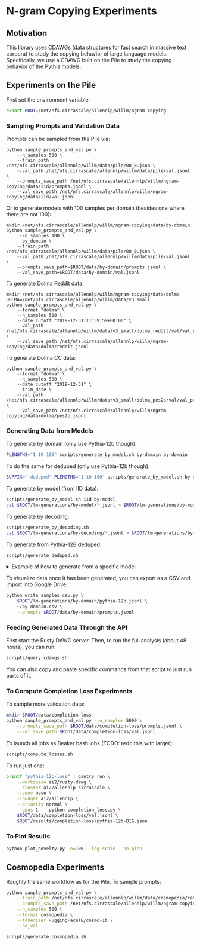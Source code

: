 # N-gram Copying Experiments

## Motivation

This library uses CDAWGs (data structures for fast search in massive text corpora) to study the copying behavior of large language models. Specifically, we use a CDAWG built on the Pile to study the copying behavior of the Pythia models.

## Experiments on the Pile

First set the environment variable:
```bash
export ROOT=/net/nfs.cirrascale/allennlp/willm/ngram-copying
```

### Sampling Prompts and Validation Data

Prompts can be sampled from the Pile via:
```shell
python sample_prompts_and_val.py \
    --n_samples 500 \
    --train_path /net/nfs.cirrascale/allennlp/willm/data/pile/00_0.json \
    --val_path /net/nfs.cirrascale/allennlp/willm/data/pile/val.jsonl \
    --prompts_save_path /net/nfs.cirrascale/allennlp/willm/ngram-copying/data/iid/prompts.jsonl \
    --val_save_path /net/nfs.cirrascale/allennlp/willm/ngram-copying/data/iid/val.jsonl
```

Or to generate models with 100 samples per domain (besides one where there are not 100):
```shell
mkdir /net/nfs.cirrascale/allennlp/willm/ngram-copying/data/by-domain
python sample_prompts_and_val.py \
     --n_samples 100 \
    --by_domain \
    --train_path /net/nfs.cirrascale/allennlp/willm/data/pile/00_0.json \
    --val_path /net/nfs.cirrascale/allennlp/willm/data/pile/val.jsonl \
    --prompts_save_path=$ROOT/data/by-domain/prompts.jsonl \
    --val_save_path=$ROOT/data/by-domain/val.jsonl
```

To generate Dolma Reddit data:
```shell
mkdir /net/nfs.cirrascale/allennlp/willm/ngram-copying/data/dolma
DOLMA=/net/nfs.cirrascale/allennlp/willm/data/v3_small
python sample_prompts_and_val.py \
    --format "dolma" \
    --n_samples 500 \
    --date_cutoff "2019-12-31T11:59:59+00:00" \
    --val_path /net/nfs.cirrascale/allennlp/willm/data/v3_small/dolma_reddit/val/val_reddit_uniform.jsonl \
    --val_save_path /net/nfs.cirrascale/allennlp/willm/ngram-copying/data/dolma/reddit.jsonl
```

To generate Dolma CC data:
```shell
python sample_prompts_and_val.py \
    --format "dolma" \
    --n_samples 500 \
    --date_cutoff "2019-12-31" \
    --trim_date \
    --val_path /net/nfs.cirrascale/allennlp/willm/data/v3_small/dolma_pes2o/val/val_pes2o.jsonl \
    --val_save_path /net/nfs.cirrascale/allennlp/willm/ngram-copying/data/dolma/pes2o.jsonl
```

### Generating Data from Models

To generate by domain (only use Pythia-12b though):
```bash
PLENGTHS="1 10 100" scripts/generate_by_model.sh by-domain by-domain
```

To do the same for deduped (only use Pythia-12b though):
```bash
SUFFIX="-deduped" PLENGTHS="1 10 100" scripts/generate_by_model.sh by-domain by-domain-deduped
```

To generate by model (from IID data):
```bash
scripts/generate_by_model.sh iid by-model
cat $ROOT/lm-generations/by-model/*.jsonl > $ROOT/lm-generations/by-model.jsonl
```

To generate by decoding:
```bash
scripts/generate_by_decoding.sh
cat $ROOT/lm-generations/by-decoding/*.jsonl > $ROOT/lm-generations/by-decoding.jsonl
```

To generate from Pythia-12B deduped:
```bash
scripts/generate_deduped.sh
```

<details>
<summary>Example of how to generate from a specific model</summary>

```bash
MODEL=pythia-70m-deduped
python generate_from_lm.py \
    EleutherAI/${MODEL} \
    /net/nfs.cirrascale/allennlp/willm/ngram-copying/prompts.jsonl \
    /net/nfs.cirrascale/allennlp/willm/ngram-copying/gen.jsonl \
    --sample
```

Models: 70m, 160m, 410m, 1b, 1.4b, 2.8b, 6.9b, 12b  ([more information](https://huggingface.co/EleutherAI/pythia-6.9b))
</details>

To visualize data once it has been generated, you can export as a CSV and import into Google Drive:

```bash
python write_samples_csv.py \
	$ROOT/lm-generations/by-domain/pythia-12b.jsonl \
	~/by-domain.csv \
	--prompts $ROOT/data/by-domain/prompts.jsonl
```

### Feeding Generated Data Through the API

First start the Rusty DAWG server. Then, to run the full analysis (about 48 hours), you can run:
```bash
scripts/query_cdawgs.sh
```

You can also copy and paste specific commands from that script to just run parts of it.

### To Compute Completion Loss Experiments

To sample more validation data:
```bash
mkdir $ROOT/data/completion-loss
python sample_prompts_and_val.py --n_samples 5000 \
    --prompts_save_path $ROOT/data/completion-loss/prompts.jsonl \
    --val_save_path $ROOT/data/completion-loss/val.jsonl
```

To launch all jobs as Beaker bash jobs (TODO: redo this with larger):

```bash
scripts/compute_losses.sh
```

To run just one:

```bash
printf "pythia-12b-loss" | gantry run \
    --workspace ai2/rusty-dawg \
    --cluster ai2/allennlp-cirrascale \
    --venv base \
    --budget ai2/allennlp \
    --priority normal \
    --gpus 1 -- python completion_loss.py \
    $ROOT/data/completion-loss/val.jsonl \
    $ROOT/results/completion-loss/pythia-12b-BIG.json
```

### To Plot Results

```bash
python plot_novelty.py -n=100 --log-scale --no-plen
```

## Cosmopedia Experiments

Roughly the same workflow as for the Pile. To sample prompts:

```bash
python sample_prompts_and_val.py \
    --train_path /net/nfs.cirrascale/allennlp/willm/data/cosmopedia/cat.jsonl \
    --prompts_save_path /net/nfs.cirrascale/allennlp/willm/ngram-copying/data/cosmopedia/prompts-iid.jsonl \
    --n_samples 500 \
    --format cosmopedia \
    --tokenizer HuggingFaceTB/cosmo-1b \
    --no_val
```

```bash
scripts/generate_cosmopedia.sh
```